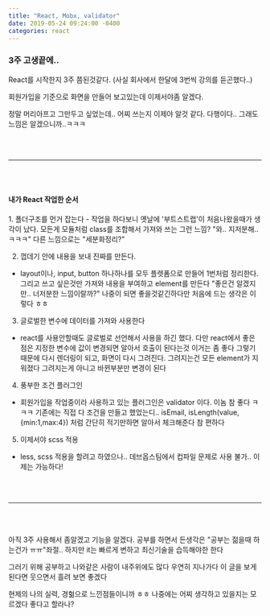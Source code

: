 ```yaml
---
title: "React, Mobx, validator"
date: 2019-05-24 09:24:00 -0400
categories: react
---
```



<h3>3주 고생끝에..</h3>


React를 시작한지 3주 쯤된것같다.
(사실 회사에서 한달에 3번씩 강의를 듣곤했다..)

회원가입을 기준으로 화면을 만들어 보고있는데
이제서야좀 알겠다.

정말 머리아프고 그만두고 싶었는데..
어찌 쓰는지 이제야 알것 같다.
다행이다.. 그래도 느낌은 알겠으니까..ㅋㅋㅋ


<br/><br/>
<hr/>
<br/><br/>

<h4>내가 React 작업한 순서</h4>
1. 폴더구조를 먼거 잡는다
  - 작업을 하다보니 옛날에 '부트스트랩'이 처음나왔을때가 생각이 났다.
    모든게 모듈처럼 class를 조합해서 가져와 쓰는 그런 느낌?
    "와.. 지저분해..ㅋㅋㅋ" 다른 느낌으로는 "세분화정리?"
    
2. 껍데기 안에 내용을 보내 진짜를 만든다.
  - layout이나, input, button 하나하나를 모두 플렛폼으로 만들어 1번처럼 정리한다.
    그리고 쓰고 싶은것만 가져와 내용을 부여하고 element를 만든다
    "좋은건 알겠지만.. 너저분한 느낌이랄까?"
    나중이 되면 좋을것같긴하다만 처음에 드는 생각은 이렇다 ㅎㅎ
    
3. 글로벌한 변수에 데이터를 가져와 사용한다
  - react를 사용안할때도 글로벌로 선언해서 사용을 하긴 했다.
    다만 react에서 좋은점은 지정한 변수에 값이 변경되면 알아서 호출이 된다는것
    이거는 좀 좋다
    그렇기 때문에 다시 렌더링이 되고, 화면이 다시 그려진다.
    그려지는건 모든 element가 지워졌다 그려지는게 아니고 바뀐부분만 변경이 된다
    
4. 풍부한 조건 플러그인
  - 회원가입을 작업중이라 사용하고 있는 플러그인은 validator 이다.
    이놈 참 좋다 ㅋㅋㅋ
    기존에는 직접 다 조건을 만들고 했었는디..
    isEmail, isLength(value, {min:1,max:4}) 처럼 간단히 적기만하면 알아서 체크해준다
    참 편하다
    
5. 이제서야 scss 적용
  - less, scss 적용을 할려고 하였으나..
    데브옵스팀에서 컵파일 문제로 사용 불가..
    이제는 가능하다!
    


<br/><br/>
<hr/>
<br/><br/>


아직 3주 사용해서 좀알겠고 기능을 알겠다.
공부를 하면서 든생각은 "공부는 젊을때 하는건가 ㅠㅠ"좌절..
하지만 it는 빠르게 변하고 최신기술을 습득해야한 한다

그러기 위해 공부하고 나와같은 사람이 내주위에도 많다
우연히 지나가다 이 글을 보게 된다면 웃으면서 흘려 보면 좋겠다

현제의 나의 실력, 경헒으로 느낀점들이니까 ㅎㅎ
나중에는 어찌 생각하고 있을지는 모르겠다
좋다고 할라나?
